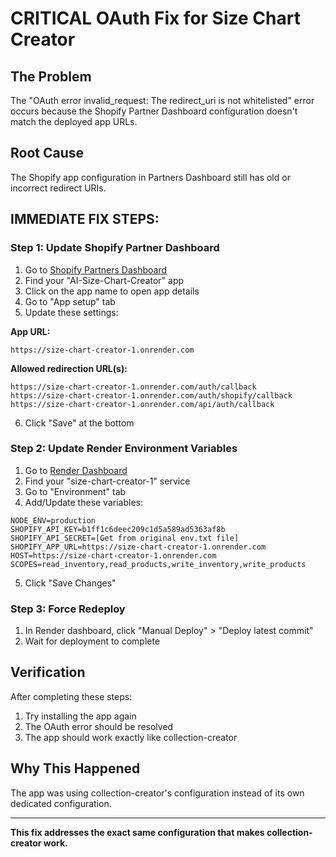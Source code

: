 # CRITICAL OAuth Fix for Size Chart Creator

## The Problem
The "OAuth error invalid_request: The redirect_uri is not whitelisted" error occurs because the Shopify Partner Dashboard configuration doesn't match the deployed app URLs.

## Root Cause
The Shopify app configuration in Partners Dashboard still has old or incorrect redirect URIs.

## IMMEDIATE FIX STEPS:

### Step 1: Update Shopify Partner Dashboard
1. Go to [Shopify Partners Dashboard](https://partners.shopify.com/)
2. Find your "AI-Size-Chart-Creator" app
3. Click on the app name to open app details
4. Go to "App setup" tab
5. Update these settings:

**App URL:**
```
https://size-chart-creator-1.onrender.com
```

**Allowed redirection URL(s):**
```
https://size-chart-creator-1.onrender.com/auth/callback
https://size-chart-creator-1.onrender.com/auth/shopify/callback
https://size-chart-creator-1.onrender.com/api/auth/callback
```

6. Click "Save" at the bottom

### Step 2: Update Render Environment Variables
1. Go to [Render Dashboard](https://dashboard.render.com/)
2. Find your "size-chart-creator-1" service
3. Go to "Environment" tab
4. Add/Update these variables:

```
NODE_ENV=production
SHOPIFY_API_KEY=b1ff1c6deec209c1d5a589ad5363af8b
SHOPIFY_API_SECRET=[Get from original env.txt file]
SHOPIFY_APP_URL=https://size-chart-creator-1.onrender.com
HOST=https://size-chart-creator-1.onrender.com
SCOPES=read_inventory,read_products,write_inventory,write_products
```

5. Click "Save Changes"

### Step 3: Force Redeploy
1. In Render dashboard, click "Manual Deploy" > "Deploy latest commit"
2. Wait for deployment to complete

## Verification
After completing these steps:
1. Try installing the app again
2. The OAuth error should be resolved
3. The app should work exactly like collection-creator

## Why This Happened
The app was using collection-creator's configuration instead of its own dedicated configuration.

---
**This fix addresses the exact same configuration that makes collection-creator work.**